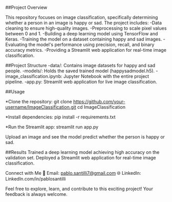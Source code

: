 ##Project Overview

This repository focuses on image classification, specifically determining whether a person in an image is happy or sad. The project includes:
-Data cleaning to ensure high-quality images.
-Preprocessing to scale pixel values between 0 and 1.
-Building a deep learning model using TensorFlow and Keras.
-Training the model on a dataset containing happy and sad images.
-Evaluating the model's performance using precision, recall, and binary accuracy metrics.
-Providing a Streamlit web application for real-time image classification.

##Project Structure
-data/: Contains image datasets for happy and sad people.
-models/: Holds the saved trained model (happysadmodel.h5).
-image_classification.ipynb: Jupyter Notebook with the entire project pipeline.
-app.py: Streamlit web application for live image classification.

##Usage

*Clone the repository:
git clone https://github.com/your-username/ImageClassification.git
cd ImageClassification

*Install dependencies:
pip install -r requirements.txt

*Run the Streamlit app:
streamlit run app.py

Upload an image and see the model predict whether the person is happy or sad.

##Results
Trained a deep learning model achieving high accuracy on the validation set.
Deployed a Streamlit web application for real-time image classification.

Connect with Me
📧 Email: pablo.santilli7@gmail.com
🌐 LinkedIn: LinkedIn.com/in/pablosantilli

Feel free to explore, learn, and contribute to this exciting project! Your feedback is always welcome. 
